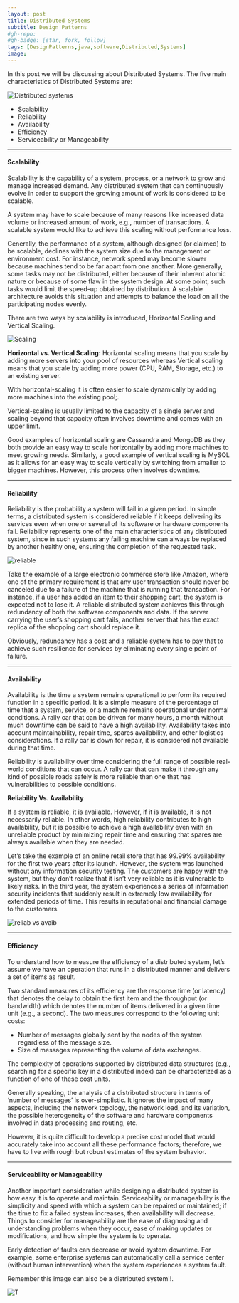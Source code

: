 ```yaml
---
layout: post
title: Distributed Systems
subtitle: Design Patterns
#gh-repo:
#gh-badge: [star, fork, follow]
tags: [DesignPatterns,java,software,Distributed,Systems]
image:
---
```


In this post we will be discussing about Distributed Systems. The five main characteristics of Distributed Systems are:

![Distributed systems](/Users/nikhil/Documents/GitHub/nikku1234.github.io/img/distribut_system/distributed_computing.jpg)

- Scalability
- Reliability
- Availability
- Efficiency
- Serviceability or Manageability

------

#### Scalability

Scalability is the capability of a system, process, or a network to grow and manage increased demand. Any distributed system that can continuously evolve in order to support the growing amount of work is considered to be scalable.

A system may have to scale because of many reasons like increased data volume or increased amount of work, e.g., number of transactions. A scalable system would like to achieve this scaling without performance loss.

Generally, the performance of a system, although designed (or claimed) to be scalable, declines with the system size due to the management or environment cost. For instance, network speed may become slower because machines tend to be far apart from one another. More generally, some tasks may not be distributed, either because of their inherent atomic nature or because of some flaw in the system design. At some point, such tasks would limit the speed-up obtained by distribution. A scalable architecture avoids this situation and attempts to balance the load on all the participating nodes evenly.

There are two ways by scalability is introduced, Horizontal Scaling and Vertical Scaling.

![Scaling](/Users/nikhil/Documents/GitHub/nikku1234.github.io/img/distribut_system/horizontal_vertical.png)

**Horizontal vs. Vertical Scaling:** Horizontal scaling means that you scale by adding more servers into your pool of resources whereas Vertical scaling means that you scale by adding more power (CPU, RAM, Storage, etc.) to an existing server.

With horizontal-scaling it is often easier to scale dynamically by adding more machines into the existing pool;.

Vertical-scaling is usually limited to the capacity of a single server and scaling beyond that capacity often involves downtime and comes with an upper limit.

Good examples of horizontal scaling are Cassandra and MongoDB as they both provide an easy way to scale horizontally by adding more machines to meet growing needs. Similarly, a good example of vertical scaling is MySQL as it allows for an easy way to scale vertically by switching from smaller to bigger machines. However, this process often involves downtime.

------

#### Reliability

Reliability is the probability a system will fail in a given period. In simple terms, a distributed system is considered reliable if it keeps delivering its services even when one or several of its software or hardware components fail. Reliability represents one of the main characteristics of any distributed system, since in such systems any failing machine can always be replaced by another healthy one, ensuring the completion of the requested task.

![reliable](/Users/nikhil/Documents/GitHub/nikku1234.github.io/img/distribut_system/reliable.png)

Take the example of a large electronic commerce store like Amazon, where one of the primary requirement is that any user transaction should never be canceled due to a failure of the machine that is running that transaction. For instance, if a user has added an item to their shopping cart, the system is expected not to lose it. A reliable distributed system achieves this through redundancy of both the software components and data. If the server carrying the user’s shopping cart fails, another server that has the exact replica of the shopping cart should replace it.

Obviously, redundancy has a cost and a reliable system has to pay that to achieve such resilience for services by eliminating every single point of failure.

------

#### Availability

Availability is the time a system remains operational to perform its required function in a specific period. It is a simple measure of the percentage of time that a system, service, or a machine remains operational under normal conditions. A rally car that can be driven for many hours, a month without much downtime can be said to have a high availability. Availability takes into account maintainability, repair time, spares availability, and other logistics considerations. If a rally car is down for repair, it is considered not available during that time.

Reliability is availability over time considering the full range of possible real-world conditions that can occur. A rally car that can make it through any kind of possible roads safely is more reliable than one that has vulnerabilities to possible conditions.

**Reliability Vs. Availability**

If a system is reliable, it is available. However, if it is available, it is not necessarily reliable. In other words, high reliability contributes to high availability, but it is possible to achieve a high availability even with an unreliable product by minimizing repair time and ensuring that spares are always available when they are needed.

Let’s take the example of an online retail store that has 99.99% availability for the first two years after its launch. However, the system was launched without any information security testing. The customers are happy with the system, but they don’t realize that it isn’t very reliable as it is vulnerable to likely risks. In the third year, the system experiences a series of information security incidents that suddenly result in extremely low availability for extended periods of time. This results in reputational and financial damage to the customers.

![reliab vs avaib](/Users/nikhil/Documents/GitHub/nikku1234.github.io/img/distribut_system/Untitled.png)

------

#### Efficiency

To understand how to measure the efficiency of a distributed system, let’s assume we have an operation that runs in a distributed manner and delivers a set of items as result.

Two standard measures of its efficiency are the response time (or latency) that denotes the delay to obtain the first item and the throughput (or bandwidth) which denotes the number of items delivered in a given time unit (e.g., a second). The two measures correspond to the following unit costs:

- Number of messages globally sent by the nodes of the system regardless of the message size.
- Size of messages representing the volume of data exchanges.

The complexity of operations supported by distributed data structures (e.g., searching for a specific key in a distributed index) can be characterized as a function of one of these cost units.

Generally speaking, the analysis of a distributed structure in terms of ‘number of messages’ is over-simplistic. It ignores the impact of many aspects, including the network topology, the network load, and its variation, the possible heterogeneity of the software and hardware components involved in data processing and routing, etc.

However, it is quite difficult to develop a precise cost model that would accurately take into account all these performance factors; therefore, we have to live with rough but robust estimates of the system behavior.

------

#### Serviceability or Manageability

Another important consideration while designing a distributed system is how easy it is to operate and maintain. Serviceability or manageability is the simplicity and speed with which a system can be repaired or maintained; if the time to fix a failed system increases, then availability will decrease. Things to consider for manageability are the ease of diagnosing and understanding problems when they occur, ease of making updates or modifications, and how simple the system is to operate.

Early detection of faults can decrease or avoid system downtime. For example, some enterprise systems can automatically call a service center (without human intervention) when the system experiences a system fault.





Remember this image can also be a distributed system!!.



![T](/Users/nikhil/Documents/GitHub/nikku1234.github.io/img/distribut_system/distri.png)
